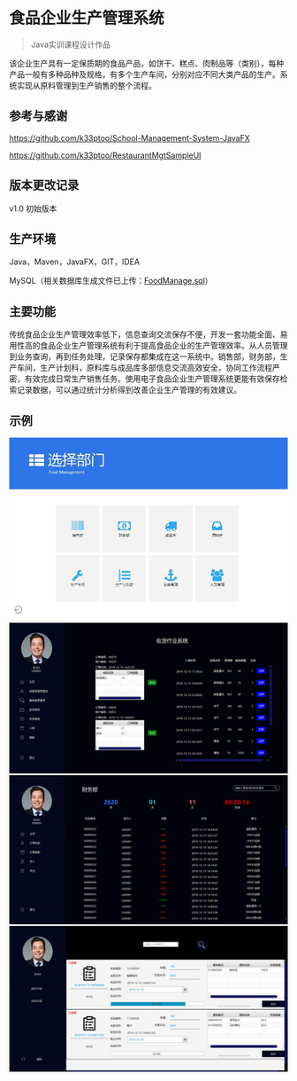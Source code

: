 # **食品企业生产管理系统**  

>  Java实训课程设计作品

​		该企业生产具有一定保质期的食品产品，如饼干、糕点、肉制品等（类别），每种产品一般有多种品种及规格，有多个生产车间，分别对应不同大类产品的生产。系统实现从原料管理到生产销售的整个流程。  



## 参考与感谢

https://github.com/k33ptoo/School-Management-System-JavaFX

https://github.com/k33ptoo/RestaurantMgtSampleUI



## 版本更改记录

v1.0 初始版本

## 生产环境

Java，Maven，JavaFX，GIT，IDEA

MySQL（相关数据库生成文件已上传：[FoodManage.sql](https://github.com/KenyonZhao233/Food-company-management-system/blob/master/FoodManage.sql)）



## 主要功能

​         传统食品企业生产管理效率低下，信息查询交流保存不便，开发一套功能全面、易用性高的食品企业生产管理系统有利于提高食品企业的生产管理效率。从人员管理到业务查询，再到任务处理，记录保存都集成在这一系统中。销售部，财务部，生产车间，生产计划科，原料库与成品库多部信息交流高效安全，协同工作流程严密，有效完成日常生产销售任务。使用电子食品企业生产管理系统更能有效保存检索记录数据，可以通过统计分析得到改善企业生产管理的有效建议。  

## 示例

<img src="image\1.jpg" style="zoom:75%;" />

<img src="image\2.jpg" style="zoom:50%;" />

<img src="image\3.jpg" style="zoom:50%;" />

<img src="image\4.jpg" style="zoom:50%;" />
